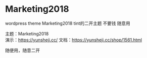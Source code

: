 # Marketing2018
wordpress theme  Marketing2018  tint的二开主题 不要钱 随意用 

主题：Marketing2018  
演示：https://yunsheji.cc/
文档：https://yunsheji.cc/shop/1561.html

随便用，随意二开
